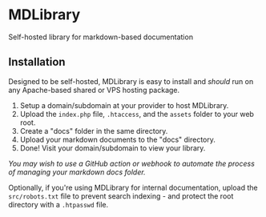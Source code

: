 # MDLibrary
Self-hosted library for markdown-based documentation

## Installation
Designed to be self-hosted, MDLibrary is easy to install and *should* run on any Apache-based shared or VPS hosting package.

1. Setup a domain/subdomain at your provider to host MDLibrary.
2. Upload the `index.php` file, `.htaccess`, and the `assets` folder to your web root.
3. Create a "docs" folder in the same directory.
4. Upload your markdown documents to the "docs" directory.
5. Done! Visit your domain/subdomain to view your library.

*You may wish to use a GitHub action or webhook to automate the process of managing your markdown docs folder.*

Optionally, if you're using MDLibrary for internal documentation, upload the `src/robots.txt` file to prevent search indexing - and protect the root directory with a `.htpasswd` file.
